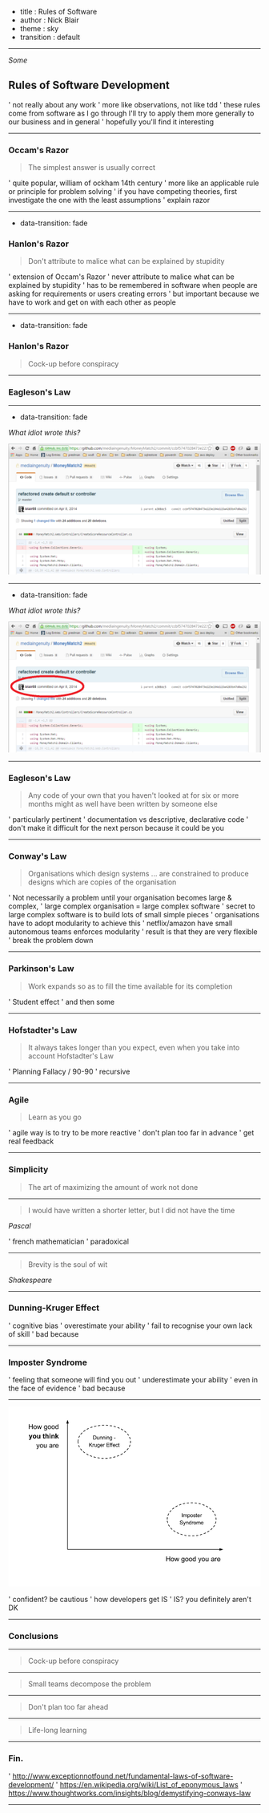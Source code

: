 - title : Rules of Software
- author : Nick Blair
- theme : sky
- transition : default

***

*Some*

## Rules of Software Development

' not really about any work
' more like observations, not like tdd
' these rules come from software as I go through I'll try to apply them more generally to our business and in general
' hopefully you'll find it interesting

***

### Occam's Razor

> The simplest answer is usually correct

' quite popular, william of ockham 14th century
' more like an applicable rule or principle for problem solving
' if you have competing theories, first investigate the one with the least assumptions
' explain razor

***

- data-transition: fade

### Hanlon's Razor

> Don't attribute to malice what can be explained by stupidity

' extension of Occam's Razor
' never attribute to malice what can be explained by stupidity
' has to be remembered in software when people are asking for requirements or users creating errors
' but important because we have to work and get on with each other as people

---

- data-transition: fade

### Hanlon's Razor

> Cock-up before conspiracy

***

### Eagleson's Law

---

- data-transition: fade

*What idiot wrote this?*

![Eagleson1](images/eagleson1.png)

---

- data-transition: fade

*What idiot wrote this?*

![Eagleson2](images/eagleson2.png)

---

### Eagleson's Law

> Any code of your own that you haven't looked at for six or more months might as well have been written by someone else

' particularly pertinent
' documentation vs descriptive, declarative code
' don't make it difficult for the next person because it could be you

***

### Conway's Law

> Organisations which design systems ... are constrained to produce designs which are copies of the organisation

' Not necessarily a problem until your organisation becomes large & complex,
' large complex organisation = large complex software
' secret to large complex software is to build lots of small simple pieces
' organisations have to adopt modularity to achieve this
' netflix/amazon have small autonomous teams enforces modularity
' result is that they are very flexible
' break the problem down

***

### Parkinson's Law

> Work expands so as to fill the time available for its completion

' Student effect
' and then some

***

### Hofstadter's Law

> It always takes longer than you expect, even when you take into account Hofstadter's Law

' Planning Fallacy / 90-90
' recursive

---

### Agile

> Learn as you go

' agile way is to try to be more reactive
' don't plan too far in advance
' get real feedback

---

### Simplicity

> The art of maximizing the amount of work not done

---

> I would have written a shorter letter, but I did not have the time

*Pascal*

' french mathematician
' paradoxical

---

> Brevity is the soul of wit

*Shakespeare*

***

### Dunning-Kruger Effect

' cognitive bias
' overestimate your ability
' fail to recognise your own lack of skill
' bad because

---

### Imposter Syndrome

' feeling that someone will find you out
' underestimate your ability
' even in the face of evidence
' bad because

---

![dkis](images/dkis.png)

' confident? be cautious
' how developers get IS
' IS? you definitely aren't DK

***

### Conclusions

---

> Cock-up before conspiracy

---

> Small teams decompose the problem

---

> Don't plan too far ahead

---

> Life-long learning

***

### Fin.

' http://www.exceptionnotfound.net/fundamental-laws-of-software-development/
' https://en.wikipedia.org/wiki/List_of_eponymous_laws
' https://www.thoughtworks.com/insights/blog/demystifying-conways-law

***
